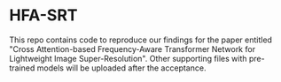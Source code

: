 # HFA-SRT
This repo contains code to reproduce our findings for the paper entitled "Cross Attention-based Frequency-Aware Transformer Network for Lightweight Image Super-Resolution". Other supporting files with pre-trained models will be uploaded after the acceptance.
